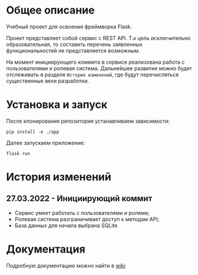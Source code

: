 # Общее описание
Учебный проект для освоения фреймворка Flask.

Проект представляет собой сервис с REST API. Т.к цель исключительно образовательная, то составить перечень 
заявленных функциональностей не представляется возможным. 

На момент инициирующего коммита в сервисе реализована работа 
с пользователями и ролевая система. Дальнейшее развитие можно будет отслеживать в разделе `История изменений`, где 
будут перечисляться существенные вехи разработки.

# Установка и запуск

После клонирования репозитория устанавливаем зависимости:

```shell
pip install -e ./app
```

Далее запускаем приложение:
```shell
flask run
```

# История изменений

## 27.03.2022 - Инициирующий коммит

- Сервис умеет работать с пользователями и ролями;
- Ролевая система разграничивает доступ к методам API; 
- База данных для начала выбрана SQLite 

# Документация

Подробную документацию можно найти в [wiki](https://github.com/ritchiesinger/flask_blog/wiki)
